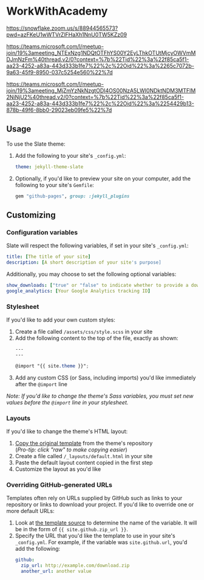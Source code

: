 # WorkWithAcademy

https://snowflake.zoom.us/s/88944565573?pwd=azFKeU1wWTVrZlFHaXh1NnU0TW5KZz09

https://teams.microsoft.com/l/meetup-join/19%3ameeting_NTExNzg1NDQtOTFhYS00Y2EyLThkOTUtMjcyOWVmMDJmNzFm%40thread.v2/0?context=%7b%22Tid%22%3a%22f85ca5f1-aa23-4252-a83a-443d333b1fe7%22%2c%22Oid%22%3a%2265c7072b-9a63-45f9-8950-037c5254e560%22%7d


https://teams.microsoft.com/l/meetup-join/19%3ameeting_MjZmYzNkNzgtODI4OS00NzA5LWI0NDktNDM3MTFlM2NiNjU2%40thread.v2/0?context=%7b%22Tid%22%3a%22f85ca5f1-aa23-4252-a83a-443d333b1fe7%22%2c%22Oid%22%3a%2254429b13-878b-49f6-8bb0-29023eb09fe5%22%7d


## Usage

To use the Slate theme:

1. Add the following to your site's `_config.yml`:

    ```yml
    theme: jekyll-theme-slate
    ```

2. Optionally, if you'd like to preview your site on your computer, add the following to your site's `Gemfile`:

    ```ruby
    gem "github-pages", group: :jekyll_plugins
    ```

## Customizing

### Configuration variables

Slate will respect the following variables, if set in your site's `_config.yml`:

```yml
title: [The title of your site]
description: [A short description of your site's purpose]
```

Additionally, you may choose to set the following optional variables:

```yml
show_downloads: ["true" or "false" to indicate whether to provide a download URL]
google_analytics: [Your Google Analytics tracking ID]
```

### Stylesheet

If you'd like to add your own custom styles:

1. Create a file called `/assets/css/style.scss` in your site
2. Add the following content to the top of the file, exactly as shown:
    ```scss
    ---
    ---

    @import "{{ site.theme }}";
    ```
3. Add any custom CSS (or Sass, including imports) you'd like immediately after the `@import` line

*Note: If you'd like to change the theme's Sass variables, you must set new values before the `@import` line in your stylesheet.*

### Layouts

If you'd like to change the theme's HTML layout:

1. [Copy the original template](https://github.com/pages-themes/slate/blob/master/_layouts/default.html) from the theme's repository<br />(*Pro-tip: click "raw" to make copying easier*)
2. Create a file called `/_layouts/default.html` in your site
3. Paste the default layout content copied in the first step
4. Customize the layout as you'd like

### Overriding GitHub-generated URLs

Templates often rely on URLs supplied by GitHub such as links to your repository or links to download your project. If you'd like to override one or more default URLs:

1. Look at [the template source](https://github.com/pages-themes/slate/blob/master/_layouts/default.html) to determine the name of the variable. It will be in the form of `{{ site.github.zip_url }}`.
2. Specify the URL that you'd like the template to use in your site's `_config.yml`. For example, if the variable was `site.github.url`, you'd add the following:
    ```yml
    github:
      zip_url: http://example.com/download.zip
      another_url: another value
    ```

